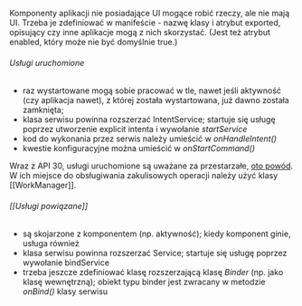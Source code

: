 Komponenty aplikacji nie posiadające UI mogące robić rzeczy, ale nie mają UI.
Trzeba je zdefiniować w manifeście - nazwę klasy i atrybut exported, opisujący czy inne aplikacje mogą z nich skorzystać. (Jest też atrybut enabled, który może nie być domyślnie true.)

###### Usługi uruchomione 
- raz wystartowane mogą sobie pracować w tle, nawet jeśli aktywność (czy aplikacja nawet), z której została wystartowana, już dawno została zamknięta;
- klasa serwisu powinna rozszerzać IntentService; startuje się usługę poprzez utworzenie explicit intenta i wywołanie *startService*
- kod do wykonania przez serwis należy umieścić w *onHandleIntent()*
- kwestie konfiguracyjne można umieścić w *onStartCommand()*

Wraz z API 30, usługi uruchomione są uważane za przestarzałe, [oto powód](https://developer.android.com/reference/android/app/IntentService).
W ich miejsce do obsługiwania zakulisowych operacji należy użyć klasy [[WorkManager]].


###### [[Usługi powiązane]] 
- są skojarzone z komponentem (np. aktywność); kiedy komponent ginie, usługa również
- klasa serwisu powinna rozszerzać Service; startuje się usługę poprzez wywołanie bindService
- trzeba jeszcze zdefiniować klasę rozszerzającą klasę *Binder* (np. jako klasę wewnętrzną); obiekt typu binder jest zwracany w metodzie *onBind()* klasy serwisu